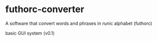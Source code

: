 # futhorc-converter
A software that convert words and phrases in runic alphabet (futhorc)

basic GUI system (v0.1)
